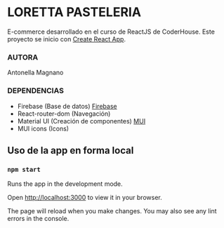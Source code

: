# LORETTA PASTELERIA
E-commerce desarrollado en el curso de ReactJS de CoderHouse.
Este proyecto se inicio con [Create React App](https://github.com/facebook/create-react-app).

### AUTORA
Antonella Magnano

### DEPENDENCIAS 
-   Firebase (Base de datos) [Firebase](https://firebase.google.com/)
-   React-router-dom (Navegación)
-   Material UI (Creación de componentes) [MUI](https://mui.com/)
-   MUI icons (Icons)


##  Uso de la app en forma local
### `npm start`

Runs the app in the development mode.

Open [http://localhost:3000](http://localhost:3000) to view it in your browser.

The page will reload when you make changes.
You may also see any lint errors in the console.
